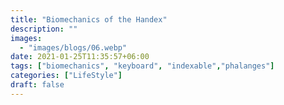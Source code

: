 ```yaml
---
title: "Biomechanics of the Handex"
description: ""
images:
  - "images/blogs/06.webp"
date: 2021-01-25T11:35:57+06:00
tags: ["biomechanics", "keyboard", "indexable","phalanges"]
categories: ["LifeStyle"]
draft: false
---
```


